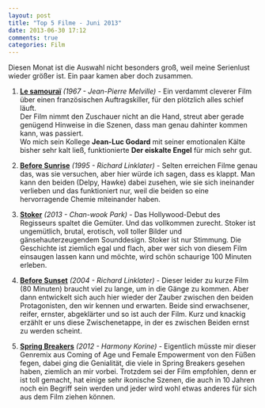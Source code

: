 ```yaml
---
layout: post
title: "Top 5 Filme - Juni 2013"
date: 2013-06-30 17:12
comments: true
categories: Film
---
```


Diesen Monat ist die Auswahl nicht besonders groß, weil meine Serienlust wieder größer ist. Ein paar kamen aber doch zusammen.

1. **[Le samouraï][1]** *(1967 - Jean-Pierre Melville)* - Ein verdammt cleverer Film über einen französischen Auftragskiller, für den plötzlich alles schief läuft.  
Der Film nimmt den Zuschauer nicht an die Hand, streut aber gerade genügend Hinweise in die Szenen, dass man genau dahinter kommen kann, was passiert.  
Wo mich sein Kollege **Jean-Luc Godard** mit seiner emotionalen Kälte bisher sehr kalt ließ, funktionierte **Der eiskalte Engel** für mich sehr gut. 

2. **[Before Sunrise][2]** *(1995 - Richard Linklater)* - Selten erreichen Filme genau das, was sie versuchen, aber hier würde ich sagen, dass es klappt. Man kann den beiden (Delpy, Hawke) dabei zusehen, wie sie sich ineinander verlieben und das funktioniert nur, weil die beiden so eine hervorragende Chemie miteinander haben.

3. **[Stoker][3]** *(2013 - Chan-wook Park)* - Das Hollywood-Debut des Regisseurs spaltet die Gemüter. Und das vollkommen zurecht. Stoker ist ungemütlich, brutal, erotisch, voll toller Bilder und gänsehauterzeugendem Sounddesign. Stoker ist nur Stimmung. Die Geschichte ist ziemlich egal und flach, aber wer sich von diesem Film einsaugen lassen kann und möchte, wird schön schaurige 100 Minuten erleben.

4. **[Before Sunset][4]** *(2004 - Richard Linklater)* - Dieser leider zu kurze Film (80 Minuten) braucht viel zu lange, um in die Gänge zu kommen. Aber dann entwickelt sich auch hier wieder der Zauber zwischen den beiden Protagonisten, den wir kennen und erwarten. Beide sind erwachsener, reifer, ernster, abgeklärter und so ist auch der Film. Kurz und knackig erzählt er uns diese Zwischenetappe, in der es zwischen Beiden ernst zu werden scheint.

5. **[Spring Breakers][5]** *(2012 - Harmony Korine)* - Eigentlich müsste mir dieser Genremix aus Coming of Age und Female Empowerment von den Füßen fegen, dabei ging die Genialität, die viele in Spring Breakers gesehen haben, ziemlich an mir vorbei. Trotzdem sei der Film empfohlen, denn er ist toll gemacht, hat einige sehr ikonische Szenen, die auch in 10 Jahren noch ein Begriff sein werden und jeder wird wohl etwas anderes für sich aus dem Film ziehen können.


[1]: http://www.imdb.com/title/tt0062229/ "Le Samouraï (1967) - IMDb"
[2]: http://www.imdb.com/title/tt0112471/ "Before Sunrise (1995) - IMDb"
[3]: http://www.imdb.com/title/tt1682180/ "Stoker (2013) - IMDb"
[4]: http://www.imdb.com/title/tt0381681/ "Before Sunset (2004) - IMDb"
[5]: http://www.imdb.com/title/tt2101441/ "Spring Breakers (2012) - IMDb"